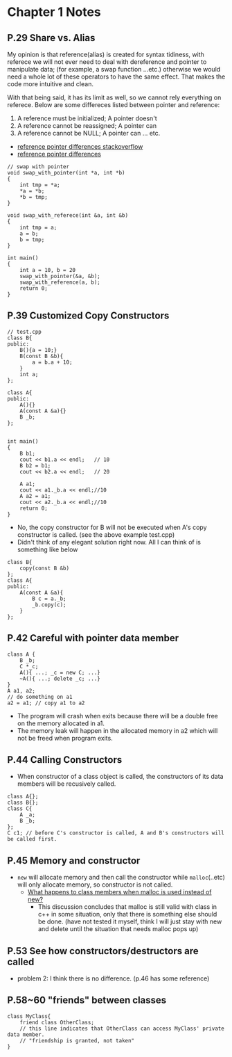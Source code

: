 # Chapter 1 Notes
## P.29 Share vs. Alias
My opinion is that reference(alias) is created for syntax tidiness,
with referece we will not ever need to deal with dereference and pointer to manipulate data; (for example, a swap function ...etc.)
otherwise we would need a whole lot of these operators to have the same effect.
That makes the code more intuitive and clean.

With that being said, it has its limit as well, so we cannot rely everything on referece.
Below are some differeces listed between pointer and reference:
1. A reference must be initialized; A pointer doesn\'t
2. A reference cannot be reassigned; A pointer can
3. A reference cannot be NULL; A pointer can
... etc.

+ [reference pointer differences stackoverflow](https://stackoverflow.com/questions/57483/what-are-the-differences-between-a-pointer-variable-and-a-reference-variable-in)
+ [reference pointer differences](https://www.educba.com/c-plus-plus-reference-vs-pointer/)

```c++=
// swap with pointer
void swap_with_pointer(int *a, int *b)
{
	int tmp = *a;
	*a = *b;
	*b = tmp;
}

void swap_with_referece(int &a, int &b)
{
	int tmp = a;
	a = b;
	b = tmp;
}

int main()
{
	int a = 10, b = 20
	swap_with_pointer(&a, &b);
	swap_with_reference(a, b);
	return 0;
}
```

## P.39 Customized Copy Constructors

```
// test.cpp
class B{
public:
	B(){a = 10;}
	B(const B &b){
		a = b.a + 10;
	}
	int a;
};

class A{
public:
	A(){}
	A(const A &a){}
	B _b;
};


int main()
{
	B b1;
	cout << b1.a << endl;	// 10
	B b2 = b1;
	cout << b2.a << endl;	// 20
	
	A a1;
	cout << a1._b.a << endl;//10
	A a2 = a1;
	cout << a2._b.a << endl;//10
	return 0;
}
```
+ No, the copy constructor for B will not be executed when A's copy constructor is called. (see the above example test.cpp)
+ Didn't think of any elegant solution right now. All I can think of is something like below
```
class B{
	copy(const B &b)
};
class A{
public:
	A(const A &a){
		B c = a._b;
		_b.copy(c);
	}
};
```

## P.42 Careful with pointer data member 
```
class A {
	B _b;
	C *_c;
	A(){ ...; _c = new C; ...}
	~A(){ ...; delete _c; ...}
}
A a1, a2;
// do something on a1
a2 = a1; // copy a1 to a2
```
+ The program will crash when exits because there will be a double free on the memory allocated in a1.
+ The memory leak will happen in the allocated memory in a2 which will not be freed when program exits.

## P.44 Calling Constructors
+ When constructor of a class object is called, the constructors of its data members will be recusively called.
```
class A{};
class B{};
class C{
	A _a;
	B _b;
};
C c1; // before C's constructor is called, A and B's constructors will be called first.
```

## P.45 Memory and constructor
+ `new` will allocate memory and then call the constructor while `malloc`(..etc) will only allocate memory, so constructor is not called.
	+ [What happens to class members when malloc is used instead of new?](https://stackoverflow.com/questions/2914209/what-happens-to-class-members-when-malloc-is-used-instead-of-new)
		+ This discussion concludes that malloc is still valid with class in c++ in some situation, only that there is something else should be done. (have not tested it myself, think I will just stay with new and delete until the situation that needs malloc pops up)

## P.53 See how constructors/destructors are called
+ problem 2: I think there is no difference. (p.46 has some reference)

## P.58~60 "friends" between classes
```
class MyClass{
	friend class OtherClass;
	// this line indicates that OtherClass can access MyClass' private data member.
	// "friendship is granted, not taken"
}
```


